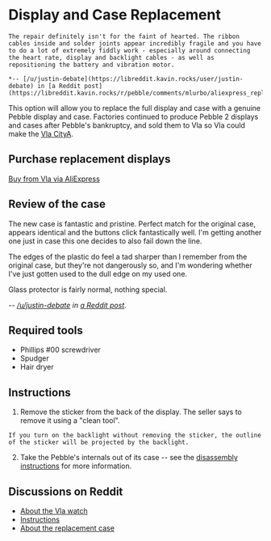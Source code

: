 # Display and Case Replacement

```{warning}
The repair definitely isn't for the faint of hearted. The ribbon cables inside and solder joints appear incredibly fragile and you have to do a lot of extremely fiddly work - especially around connecting the heart rate, display and backlight cables - as well as repositioning the battery and vibration motor.

*-- [/u/justin-debate](https://libreddit.kavin.rocks/user/justin-debate) in [a Reddit post](https://libreddit.kavin.rocks/r/pebble/comments/mlurbo/aliexpress_replacement_pebble_2_screencase_novice/).*
```

This option will allow you to replace the full display and case with a genuine Pebble display and case. Factories continued to produce Pebble 2 displays and cases after Pebble's bankruptcy, and sold them to Vla so Vla could make the [Vla CityA](http://www.vlawatch.com/P/CityA).

## Purchase replacement displays

[Buy from Vla via AliExpress](https://www.aliexpress.com/item/3256801813889549.html)

## Review of the case

The new case is fantastic and pristine. Perfect match for the original case, appears identical and the buttons click fantastically well. I'm getting another one just in case this one decides to also fail down the line.

The edges of the plastic do feel a tad sharper than I remember from the original case, but they're not dangerously so, and I'm wondering whether I've just gotten used to the dull edge on my used one.

Glass protector is fairly normal, nothing special.

*-- [/u/justin-debate](https://libreddit.kavin.rocks/user/justin-debate) in [a Reddit post](https://libreddit.kavin.rocks/r/pebble/comments/mlurbo/aliexpress_replacement_pebble_2_screencase_novice/).*

## Required tools

* Phillips #00 screwdriver
* Spudger
* Hair dryer

## Instructions

1. Remove the sticker from the back of the display. The seller says to remove it using a "clean tool".
```{note}
If you turn on the backlight without removing the sticker, the outline of the sticker will be projected by the backlight.
```
2. Take the Pebble's internals out of its case -- see the [disassembly instructions](DisassemblyInstructions.md) for more information.

## Discussions on Reddit

* [About the Vla watch](https://libreddit.kavin.rocks/r/pebble/comments/n4zsg2/well_aliexpress_has_knock_off_pebbles/)
* [Instructions](https://libreddit.kavin.rocks/r/pebble/comments/mlurbo/aliexpress_replacement_pebble_2_screencase_novice/)
* [About the replacement case](https://libreddit.kavin.rocks/r/pebble/comments/lgqmte/recently_found_this_pebble_2_screen_replacement/)